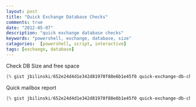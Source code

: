 ```yaml
---
layout: post
title: "Quick Exchange Database Checks"
comments: true
date: "2012-05-07"
description: "quick exchange database checks"
keywords: "powershell, exchange, database, size"
catagories:  [powershell, script, interactive]
tags: [exchange, database]
---
```


Check DB Size and free space
```powershell
{% gist jbilinski/652e24d4d1e342d81970f88e6b1e45f0 quick-exchange-db-checks-1.ps1 %}
```

Quick mailbox report
```powershell
{% gist jbilinski/652e24d4d1e342d81970f88e6b1e45f0 quick-exchange-db-checks-2.ps1 %}
```

